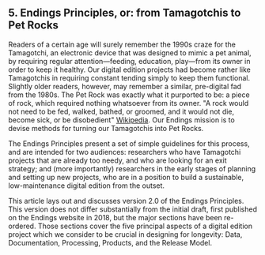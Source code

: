## 5. Endings Principles, or: from Tamagotchis to Pet Rocks

Readers of a certain age will surely remember the 1990s craze for the Tamagotchi, an electronic device that was designed to mimic a pet animal, by requiring regular attention—feeding, education, play—from its owner in order to keep it healthy. Our digital edition projects had become rather like Tamagotchis in requiring constant tending simply to keep them functional. Slightly older readers, however, may remember a similar, pre-digital fad from the 1980s. The Pet Rock was exactly what it purported to be: a piece of rock, which required nothing whatsoever from its owner. "A rock would not need to be fed, walked, bathed, or groomed, and it would not die, become sick, or be disobedient" [Wikipedia](https://en.wikipedia.org/wiki/Pet_Rock). Our Endings mission is to devise methods for turning our Tamagotchis into Pet Rocks. 

The Endings Principles present a set of simple guidelines for this process, and are intended for two audiences: researchers who have Tamagotchi projects that are already too needy, and who are looking for an exit strategy; and (more importantly) researchers in the early stages of planning and setting up new projects, who are in a position to build a sustainable, low-maintenance digital edition from the outset.

This article lays out and discusses version 2.0 of the Endings Principles. This version does not differ substantially from the initial draft, first published on the Endings website in 2018, but the major sections have been re-ordered. Those sections cover the five principal aspects of a digital edition project which we consider to be crucial in designing for longevity: Data, Documentation, Processing, Products, and the Release Model.